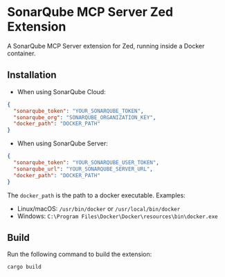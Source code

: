 # SonarQube MCP Server Zed Extension

A SonarQube MCP Server extension for Zed, running inside a Docker container.

## Installation

* When using SonarQube Cloud:

```json
{
  "sonarqube_token": "YOUR_SONARQUBE_TOKEN",
  "sonarqube_org": "SONARQUBE_ORGANIZATION_KEY",
  "docker_path": "DOCKER_PATH"
}
```

* When using SonarQube Server:

```json
{
  "sonarqube_token": "YOUR_SONARQUBE_USER_TOKEN",
  "sonarqube_url": "YOUR_SONARQUBE_SERVER_URL",
  "docker_path": "DOCKER_PATH"
}
```

The `docker_path` is the path to a docker executable. Examples:
  - Linux/macOS: `/usr/bin/docker` or `/usr/local/bin/docker`
  - Windows: `C:\Program Files\Docker\Docker\resources\bin\docker.exe`

## Build

Run the following command to build the extension:

`cargo build`
